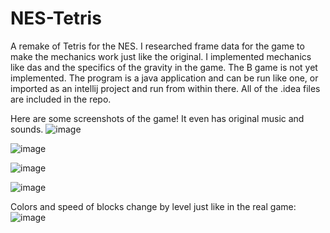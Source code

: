 # NES-Tetris
A remake of Tetris for the NES. I researched frame data for the game to make the mechanics work just like the original. I implemented mechanics like das and the 
specifics of the gravity in the game. The B game is not yet implemented. The program is a java application and can be run like one, or imported as an intellij 
project and run from within there. All of the .idea files are included in the repo.

Here are some screenshots of the game! It even has original music and sounds.
![image](https://user-images.githubusercontent.com/56443205/113069338-180fbc00-918e-11eb-8d53-fac754a0ef4f.png)

![image](https://user-images.githubusercontent.com/56443205/113069384-370e4e00-918e-11eb-9d53-f28b55e8e17a.png)

![image](https://user-images.githubusercontent.com/56443205/113069418-5016ff00-918e-11eb-83fa-7efd9a278b6f.png)

![image](https://user-images.githubusercontent.com/56443205/113069445-61f8a200-918e-11eb-91c5-5f6a1da1bf91.png)

Colors and speed of blocks change by level just like in the real game:
![image](https://user-images.githubusercontent.com/56443205/113069561-9d936c00-918e-11eb-8fbc-614acd1bd0cd.png)
